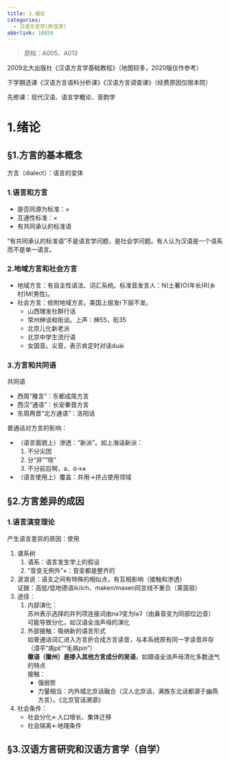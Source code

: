 ```yaml
---
title: 1.绪论
categories:
  - 汉语方言学(陈宝贤)
abbrlink: 10659
---
```

> 原档：A005、A013

2009北大出版社《汉语方言学基础教程》（地图较多，2020版仅作参考）

下学期选课《汉语方言语料分析课》《汉语方言调查课》（经费原因仅限本院）

先修课：现代汉语、语言学概论、音韵学

# 1.绪论

## §1.方言的基本概念

方言（dialect）：语言的变体

### 1.语言和方言

- 是否同源为标准：×
- 互通性标准：×
- 有共同承认的标准语

“有共同承认的标准语”不是语言学问题，是社会学问题。有人认为汉语是一个语系而不是单一语言。

### 2.地域方言和社会方言

- 地域方言：有自主性语法、词汇系统。标准音发言人：N(土著)O(年长)R(乡村)M(男性)。
- 社会方言：依附地域方言。美国上层发r下层不发。
  - 山西理发社群行话
  - 常州绅谈和街谈。上声：绅55，街35
  - 北京儿化新老派
  - 北京中学生流行语
  - 女国音。尖音，表示肯定时对读duài

### 3.方言和共同语

共同语

- 西周“雅言”：东都成周方言
- 西汉“通语”：长安秦晋方言
- 东周两晋“北方通语”：洛阳话

普通话对方言的影响：

- （语言面貌上）渗透：“新派”。如上海话新派：
  1. 不分尖团
  2. 分“非”“晓”
  3. 不分前后啊，a、ɑ→ᴀ
- （语言使用上）覆盖：并用→挤占使用领域

## §2.方言差异的成因

### 1.语言演变理论

产生语言差异的原因：使用

1. 谱系树
   1. 语系：语言发生学上的假设
   2. “音变无例外”×：音变都是整齐的
2. 波浪说：语支之间有特殊的相似点，有互相影响（接触和渗透）<br>证据：高低/低地德语ik/ich、maken/maxen同言线不重合（莱茵扇）
3. 途径：
   1. 内部演化：<br>苏州表示选择的并列项连接词由nəʔ变为ləʔ（由鼻音变为同部位边音）<br>可能导致分化，如汉语全浊声母的演化
   2. 外部接触：吸纳新的语言形式<br>如普通话词汇进入方言折合成方言读音，与本系统原有同一字读音并存（漳平“病pɛ̃”“毛病pin”）<br>**徽语（徽州）是掺入其他方言成分的吴语**，如赣语全浊声母清化多数送气的特点<br>接触：
      - 强弱势
      - 力量相当：内外城北京话融合（汉人北京话，满族东北话都源于幽燕方言）。《北京官话溯源》
4. 社会条件：
   - 社会分化←人口增长、集体迁移
   - 社会隔离←地理条件

## §3.汉语方言研究和汉语方言学（自学）